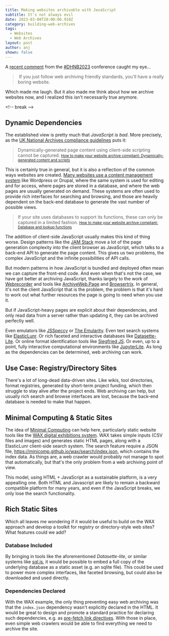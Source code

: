 ```yaml
---
title: Making websites archivable with JavaScript
subtitle: It's not always evil
date: 2023-03-08T20:00:06.910Z
category: building-web-archives
tags:
  - Websites
  - Web Archives
layout: post
author: anj
shown: false
---
```

A [recent comment](https://mstdn.social/@quinnanya/109982604342822356) from the [\#DHNB2023](https://mstdn.social/tags/DHNB2023) conference caught my eye...

> ﻿ If you just follow web archiving friendly standards, you'll have a really boring website.

W﻿hich made me laugh. But it also made me think about how we archive websites now, and I realized this isn't necessarily true anymore.

<﻿!-- break -->

## Dynamic Dependencies

T﻿he established view is pretty much that *JavaScript is bad*. More precisely, as the [UK National Archives compliance guidelines](https://www.nationalarchives.gov.uk/webarchive/archive-a-website/how-to-make-your-website-compliant/#Link6) puts it:

> Dynamically-generated page content using client-side scripting cannot be captured.
> <small>[How to make your website archive compliant: Dynamically-generated content and scripts](https://www.nationalarchives.gov.uk/webarchive/archive-a-website/how-to-make-your-website-compliant/#Link6)</small>

T﻿his is certainly true in general, but it is also a reflection of the common ways websites are created. [Many websites use a content management system](https://almanac.httparchive.org/en/2021/cms) like Wordpress or Drupal, where the same system is used for editing and for access, where pages are stored in a database, and where the web pages are usually generated on demand.  These systems are often used to provide rich interfaces for searching and browsing, and those are heavily dependent on the back-end database to generate the vast number of possible views. 

> If your site uses databases to support its functions, these can only be captured in a limited fashion.
> <small>[How to make your website archive compliant: Database and lookup functions](https://www.nationalarchives.gov.uk/webarchive/archive-a-website/how-to-make-your-website-compliant/#Link9)</small>

The addition of client-side JavaScript usually makes this kind of thing worse. Design patterns like the [JAM Stack](https://almanac.httparchive.org/en/2021/cms) move a lot of the page generation complexity into the client browser as JavaScript, which talks to a back-end API to generate the page content. This gives us two problems, the complex JavaScript and the infinite possibilities of API calls.

But modern patterns in how JavaScript is bundled and deployed often mean we can capture the front-end code. And even when that's not the case, we have got better at archiving JavaScript, thanks largely to the work of [Webrecorder](https://webrecorder.net/) and tools like [ArchiveWeb.Page](https://archiveweb.page/) and [Browsertrix](https://github.com/webrecorder/browsertrix-crawler#readme). In general, it's not the client JavaScript that is the problem, the problem is that it's hard to work out what further resources the page is going to need when you use it.

But if JavaScript-heavy pages are explicit about their dependencies, and only read data from a server rather than updating it, they can be archived perfectly well.

Even emulators like [JSSpeccy](https://jsspeccy.zxdemo.org/) or [The Emularity](https://wiki.archiveteam.org/index.php/Emularity). Even text search systems like [ElasticLunr](http://elasticlunr.com/). Or rich faceted and interactive databases like [Datasette-Lite](https://github.com/simonw/datasette-lite#readme). Or online format identification tools like [Siegfried JS](https://siegfried-js.glitch.me/). Or even, up to a point, fully interactive computational environments like [JupyterLite](https://jupyterlite.readthedocs.io/en/latest/). As long as the dependencies can be determined, web archiving can work.

## Use Case: Registry/Directory Sites

There's a lot of long-dead data-driven sites. Like wikis, tool directories, format registries, generated by short-term project funding, which then struggle to stay alive after the project ends. Web archiving can help, but usually rich search and browse interfaces are lost, because the back-end database is needed to make that happen.

## Minimal Computing & Static Sites

The idea of [Minimal Computing](https://go-dh.github.io/mincomp/about/) can help here, particularly static website tools like the [WAX digital exhibitions system](https://minicomp.github.io/wax/). WAX takes simple inputs (CSV files and images) and generates static HTML pages, along with a ElasticLunr client-side search system. The search feature require a JSON file, <https://minicomp.github.io/wax/search/index.json>, which contains the index data. As things are, a web crawler would probably not manage to spot that automatically, but that's the only problem from a web archiving point of view.

This model, using HTML + JavaScript as a sustainable platform, is a very appealling one.  Both HTML and Javascript are likely to remain a backward compatible platform for many years, and even if the JavaScript breaks, we only lose the search functionality.

## Rich Static Sites

Which all leaves me wondering if it would be useful to build on the WAX approach and develop a toolkit for registry or directory-style web sites? What features could we add?

### Database Included

By bringing in tools like the aforementioned _Datasette-lite_, or similar systems like [sql.js](https://sql.js.org/), it would be possible to embed a full copy of the underlying database as a static asset (e.g. an sqlite file).  This could be used to power more complex interfaces, like faceted browsing, but could also be downloaded and used directly.

### Dependencies Declared

With the WAX example, the only thing preventing easy web archiving was that the `index.json` dependency wasn't explicitly declared in the HTML.  It would be great to design and promote a standard practice for declaring such dependencies, e.g. as 
[pre-fetch link directives](https://developer.mozilla.org/en-US/docs/Web/HTTP/Link_prefetching_FAQ). With those in place, even simple web crawlers would be able to find everything we need to archive the site.





